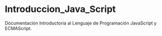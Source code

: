# Introduccion_Java_Script
Documentación Introductoria al Lenguaje de Programación JavaScript y ECMAScript.
